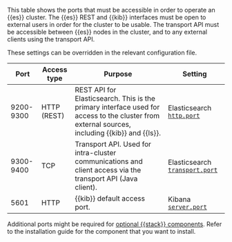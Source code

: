 This table shows the ports that must be accessible in order to operate an {{es}} cluster. The {{es}} REST and {{kib}} interfaces must be open to external users in order for the cluster to be usable. The transport API must be accessible between {{es}} nodes in the cluster, and to any external clients using the transport API. 

These settings can be overridden in the relevant configuration file.

| Port | Access type | Purpose | Setting |
| --- | --- | --- | --- |
| 9200-9300	| HTTP (REST) | REST API for Elasticsearch. This is the primary interface used for access to the cluster from external sources, including {{kib}} and {{ls}}. | Elasticsearch [`http.port`](elasticsearch://reference/elasticsearch/configuration-reference/networking-settings.md#common-network-settings) |
| 9300-9400	| TCP |	Transport API. Used for intra-cluster communications and client access via the transport API (Java client). | Elasticsearch [`transport.port`](elasticsearch://reference/elasticsearch/configuration-reference/networking-settings.md#common-network-settings) |
| 5601 | HTTP |	{{kib}} default access port. | Kibana [`server.port`](kibana://reference/configuration-reference/general-settings.md#server-port) |

Additional ports might be required for [optional {{stack}} components](/get-started/the-stack.md). Refer to the installation guide for the component that you want to install.
